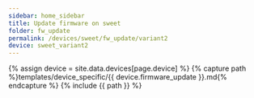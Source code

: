 ```yaml
---
sidebar: home_sidebar
title: Update firmware on sweet
folder: fw_update
permalink: /devices/sweet/fw_update/variant2
device: sweet_variant2
---
```

{% assign device = site.data.devices[page.device] %}
{% capture path %}templates/device_specific/{{ device.firmware_update }}.md{% endcapture %}
{% include {{ path }} %}
